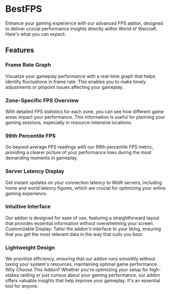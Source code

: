 # BestFPS

Enhance your gaming experience with our advanced FPS addon, designed to deliver crucial performance insights directly within World of Warcraft. Here's what you can expect:

## Features
### Frame Rate Graph
Visualize your gameplay performance with a real-time graph that helps identify fluctuations in frame rate. This enables you to make timely adjustments or pinpoint issues affecting your gameplay.

### Zone-Specific FPS Overview
With detailed FPS statistics for each zone, you can see how different game areas impact your performance. This information is useful for planning your gaming sessions, especially in resource-intensive locations.

### 99th Percentile FPS
Go beyond average FPS readings with our 99th percentile FPS metric, providing a clearer picture of your performance lows during the most demanding moments in gameplay.

### Server Latency Display
Get instant updates on your connection latency to WoW servers, including home and world latency figures, which are crucial for optimizing your online gaming experience.

### Intuitive Interface
Our addon is designed for ease of use, featuring a straightforward layout that provides essential information without overwhelming your screen.
Customizable Display: Tailor the addon's interface to your liking, ensuring that you get the most relevant data in the way that suits you best.

### Lightweight Design
We prioritize efficiency, ensuring that our addon runs smoothly without taxing your system's resources, maintaining optimal game performance.
Why Choose This Addon?
Whether you're optimizing your setup for high-stakes raiding or just curious about your gaming performance, our addon offers valuable insights that help improve your gameplay. It's an essential tool for anyone.
